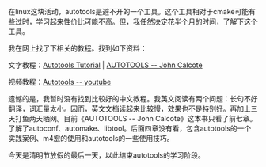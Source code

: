 在linux这块活动，autotools是避不开的一个工具。这个工具相对于cmake可能有些过时，学习起来性价比可能不高。但，我任然决定花半个月的时间，了解下这个工具。

我在网上找了下相关的教程。找到如下资料：

文字教程：[Autotools Tutorial](https://www.lrde.epita.fr/~adl/autotools.html) | [AUTOTOOLS -- John Calcote](https://www.amazon.cn/dp/B003WUYEL6/ref=sr_1_1?__mk_zh_CN=%E4%BA%9A%E9%A9%AC%E9%80%8A%E7%BD%91%E7%AB%99&dchild=1&keywords=autotools&qid=1616146359&sr=8-1)

视频教程：[Autotools -- youtube](https://www.youtube.com/watch?v=4q_inV9M_us&list=PLVs4_hjgAxYXW9eEvMHohiLVtqdxaDG3j)

遗憾的是，我暂时没有找到比较好的中文教程。我英文阅读有两个问题：长句不好翻译，词汇量太小。因而，英文文档读起来比较慢，效果也不是特别好。再加上三天打鱼两天晒网。目前《AUTOTOOLS -- John Calcote》这本书只看了前七章。了解了autoconf、automake、libtool。后面四章没有看，包含autotools的一个实践案例、m4宏的使用和autotools的一些使用技巧。

今天是清明节放假的最后一天，以此结束autotools的学习阶段。


